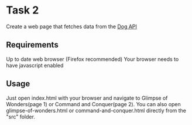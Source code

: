 # Task 2
Create a web page that fetches data from the [Dog API](https://dog.ceo/dog-api/)

## Requirements
Up to date web browser (Firefox recommended)
Your browser needs to have javascript enabled

## Usage
Just open index.html with your browser and navigate to Glimpse of Wonders(page 1) or Command and Conquer(page 2). You can also open glimpse-of-wonders.html or command-and-conquer.html directly from the "src" folder.
